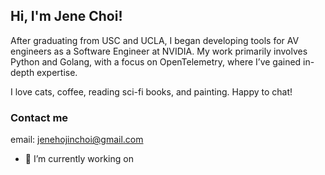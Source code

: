 ## Hi, I'm Jene Choi!

After graduating from USC and UCLA, I began developing tools for AV engineers as a Software Engineer at NVIDIA. 
My work primarily involves Python and Golang, with a focus on OpenTelemetry, where I’ve gained in-depth expertise.

I love cats, coffee, reading sci-fi books, and painting.
Happy to chat!

### Contact me

email: jenehojinchoi@gmail.com<br />

- 🔭 I’m currently working on

<!--
**jenehojinchoi/jenehojinchoi** is a ✨ _special_ ✨ repository because its `README.md` (this file) appears on your GitHub profile.

Here are some ideas to get you started:

- 🔭 I’m currently working on ...
- 🌱 I’m currently learning ...
- 👯 I’m looking to collaborate on ...
- 🤔 I’m looking for help with ...
- 💬 Ask me about ...
- 📫 How to reach me: ...
- 😄 Pronouns: ...
- ⚡ Fun fact: ...
-->

